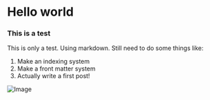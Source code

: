 # Hello world

### This is a test

This is only a test. Using markdown. Still need to do some things like:

1. Make an indexing system
2. Make a front matter system
3. Actually write a first post!

![Image](http://hattershostels.com/wp-content/uploads/2014/12/41550-show-94445.jpg)
